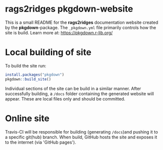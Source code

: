 
# rags2ridges pkgdown-website

This is a small README for the **rags2ridges** documentation website created by the **pkgdown**-package.
The `_pkgdown.yml` file primarily controls how the site is build. 
Learn more at: https://pkgdown.r-lib.org/


# Local building of site

To build the site run:

```r
install.packages("pkgdown")
pkgdown::build_site()
```

Individual sections of the site can be build in a similar manner.
After successfully building, a `/docs` folder containing the generated website will appear. These are local files only and should be committed.


# Online site

Travis-CI will be responsible for building (generating `/docs`)and pushing it to a specific git(hub) branch. When build, GitHub hosts the site and exposes it to the internet (via 'GitHub pages').

